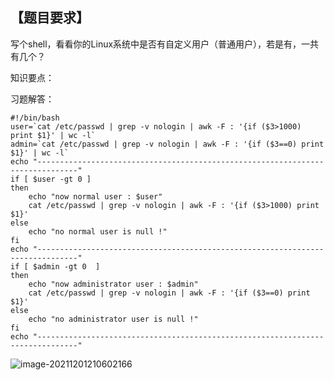 ## 【题目要求】

写个shell，看看你的Linux系统中是否有自定义用户（普通用户），若是有，一共有几个？

知识要点：

习题解答：

```
#!/bin/bash 
user=`cat /etc/passwd | grep -v nologin | awk -F : '{if ($3>1000) print $1}' | wc -l`
admin=`cat /etc/passwd | grep -v nologin | awk -F : '{if ($3==0) print $1}' | wc -l`
echo "-------------------------------------------------------------------------------"
if [ $user -gt 0 ]
then 
	echo "now normal user : $user"
	cat /etc/passwd | grep -v nologin | awk -F : '{if ($3>1000) print $1}'
else
	echo "no normal user is null !"
fi 
echo "-------------------------------------------------------------------------------"
if [ $admin -gt 0  ]
then
	echo "now administrator user : $admin" 
	cat /etc/passwd | grep -v nologin | awk -F : '{if ($3==0) print $1}'
else
	echo "no administrator user is null !"
fi 
echo "-------------------------------------------------------------------------------"
```

![image-20211201210602166](/root/MY/NOTE/images/image-20211201210602166.png)